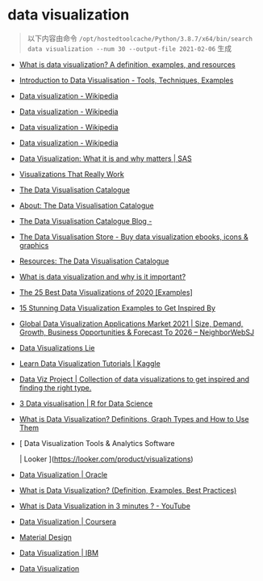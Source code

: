 
data visualization
==================


> 以下内容由命令 `/opt/hostedtoolcache/Python/3.8.7/x64/bin/search data visualization --num 30 --output-file 2021-02-06` 生成

- [What is data visualization? A definition, examples, and resources](https://www.tableau.com/learn/articles/data-visualization)
- [Introduction to Data Visualisation - Tools, Techniques, Examples](https://www.mygreatlearning.com/blog/introduction-to-data-visualisation-why-is-it-important/)
- [Data visualization - Wikipedia](https://en.wikipedia.org/wiki/Data_visualization)
- [Data visualization - Wikipedia](https://en.wikipedia.org/wiki/Data_visualization#Visual_perception_and_data_visualization)
- [Data visualization - Wikipedia](https://en.wikipedia.org/wiki/Data_visualization#History_of_data_visualization)
- [Data visualization - Wikipedia](https://en.wikipedia.org/wiki/Data_visualization#Examples_of_diagrams_used_for_data_visualization)
- [Data Visualization: What it is and why matters | SAS](https://www.sas.com/en_us/insights/big-data/data-visualization.html)
- [Visualizations That Really Work](https://hbr.org/2016/06/visualizations-that-really-work)
- [The Data Visualisation Catalogue](https://datavizcatalogue.com/)
- [About: The Data Visualisation Catalogue](https://datavizcatalogue.com/about.html)
- [The Data Visualisation Catalogue Blog -](https://datavizcatalogue.com/blog)
- [The Data Visualisation Store - Buy data visualization ebooks, icons & graphics](https://datavizcatalogue.com/store)
- [Resources: The Data Visualisation Catalogue](https://datavizcatalogue.com/resources.html)
- [What is data visualization and why is it important?](https://searchbusinessanalytics.techtarget.com/definition/data-visualization)
- [The 25 Best Data Visualizations of 2020 [Examples]](https://visme.co/blog/best-data-visualizations/)
- [15 Stunning Data Visualization Examples to Get Inspired By](https://visme.co/blog/examples-data-visualizations/)
- [Global Data Visualization Applications Market 2021 | Size, Demand, Growth, Business Opportunities & Forecast To 2026 – NeighborWebSJ](https://neighborwebsj.com/uncategorized/2445416/global-data-visualization-applications-market-2021-size-demand-growth-business-opportunities-forecast-to-2026/)
- [Data Visualizations Lie](https://builtin.com/big-data/data-visualizations-lie)
- [Learn Data Visualization Tutorials | Kaggle](https://www.kaggle.com/learn/data-visualization)
- [Data Viz Project | Collection of data visualizations to get inspired and finding the right type.](https://datavizproject.com/)
- [3 Data visualisation | R for Data Science](https://r4ds.had.co.nz/data-visualisation.html)
- [What is Data Visualization? Definitions, Graph Types and How to Use Them](https://www.klipfolio.com/resources/articles/what-is-data-visualization)
- [
        Data Visualization Tools & Analytics Software
        
        
     | Looker
    ](https://looker.com/product/visualizations)
- [Data Visualization | Oracle](https://www.oracle.com/business-analytics/data-visualization.html)
- [What is Data Visualization? (Definition, Examples, Best Practices)](https://venngage.com/blog/data-visualization/)
- [What is Data Visualization in 3 minutes ? - YouTube](https://www.youtube.com/watch?v=VyhLRJVoIrI)
- [Data Visualization | Coursera](https://www.coursera.org/learn/datavisualization)
- [
   Material Design
  ](https://material.io/design/communication/data-visualization.html)
- [Data Visualization  | IBM](https://www.ibm.com/analytics/data-visualization)
- [Data Visualization](https://socviz.co/)
